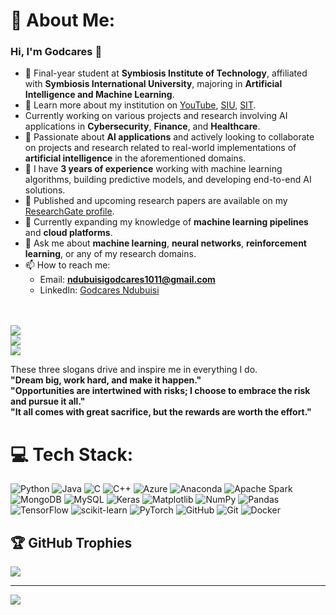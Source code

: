 # 💫 About Me:
### Hi, I'm Godcares 👋  

- 🔭 Final-year student at **Symbiosis Institute of Technology**, affiliated with **Symbiosis International University**, majoring in **Artificial Intelligence and Machine Learning**.  
- 🎥 Learn more about my institution on [YouTube](https://youtu.be/XTDdrLlRRdw), [SIU](https://siu.edu.in/), [SIT](https://www.sitpune.edu.in/).  
- Currently working on various projects and research involving AI applications in **Cybersecurity**, **Finance**, and **Healthcare**.<br/>  
- 👯 Passionate about **AI applications** and actively looking to collaborate on projects and research related to real-world implementations of **artificial intelligence** in the aforementioned domains.<br/>  
- 🌟 I have **3 years of experience** working with machine learning algorithms, building predictive models, and developing end-to-end AI solutions.<br/>  
- 📄 Published and upcoming research papers are available on my [ResearchGate profile](https://www.researchgate.net/profile/Godcares-Chibuokem-Ndubuisi/research).<br/>  
- 🤔 Currently expanding my knowledge of **machine learning pipelines** and **cloud platforms**.<br/>  
- 💬 Ask me about **machine learning**, **neural networks**, **reinforcement learning**, or any of my research domains.<br/>  
- 📫 How to reach me:  
  - Email: **ndubuisigodcares1011@gmail.com**  
  - LinkedIn: [Godcares Ndubuisi](https://www.linkedin.com/in/godcares-ndubuisi-79928120a/)<br/><br/><br/>


![](https://github-readme-stats.vercel.app/api?username=Ndubuisi-Godcares&theme=merko&hide_border=false&include_all_commits=false&count_private=false)<br/>
![](https://github-readme-streak-stats.herokuapp.com/?user=Ndubuisi-Godcares&theme=merko&hide_border=false)<br/>
![](https://github-readme-stats.vercel.app/api/top-langs/?username=Ndubuisi-Godcares&theme=merko&hide_border=false&include_all_commits=false&count_private=false&layout=compact)

These three slogans drive and inspire me in everything I do.<br/>
**"Dream big, work hard, and make it happen."** <br/>
**"Opportunities are intertwined with risks; I choose to embrace the risk and pursue it all."** <br/> 
**"It all comes with great sacrifice, but the rewards are worth the effort."** <br/>

# 💻 Tech Stack:
![Python](https://img.shields.io/badge/python-3670A0?style=plastic&logo=python&logoColor=ffdd54) ![Java](https://img.shields.io/badge/java-%23ED8B00.svg?style=plastic&logo=openjdk&logoColor=white) ![C](https://img.shields.io/badge/c-%2300599C.svg?style=plastic&logo=c&logoColor=white) ![C++](https://img.shields.io/badge/c++-%2300599C.svg?style=plastic&logo=c%2B%2B&logoColor=white) ![Azure](https://img.shields.io/badge/azure-%230072C6.svg?style=plastic&logo=microsoftazure&logoColor=white) ![Anaconda](https://img.shields.io/badge/Anaconda-%2344A833.svg?style=plastic&logo=anaconda&logoColor=white) ![Apache Spark](https://img.shields.io/badge/Apache%20Spark-FDEE21?style=plastic&logo=apachespark&logoColor=black) ![MongoDB](https://img.shields.io/badge/MongoDB-%234ea94b.svg?style=plastic&logo=mongodb&logoColor=white) ![MySQL](https://img.shields.io/badge/mysql-4479A1.svg?style=plastic&logo=mysql&logoColor=white) ![Keras](https://img.shields.io/badge/Keras-%23D00000.svg?style=plastic&logo=Keras&logoColor=white) ![Matplotlib](https://img.shields.io/badge/Matplotlib-%23ffffff.svg?style=plastic&logo=Matplotlib&logoColor=black) ![NumPy](https://img.shields.io/badge/numpy-%23013243.svg?style=plastic&logo=numpy&logoColor=white) ![Pandas](https://img.shields.io/badge/pandas-%23150458.svg?style=plastic&logo=pandas&logoColor=white) ![TensorFlow](https://img.shields.io/badge/TensorFlow-%23FF6F00.svg?style=plastic&logo=TensorFlow&logoColor=white) ![scikit-learn](https://img.shields.io/badge/scikit--learn-%23F7931E.svg?style=plastic&logo=scikit-learn&logoColor=white) ![PyTorch](https://img.shields.io/badge/PyTorch-%23EE4C2C.svg?style=plastic&logo=PyTorch&logoColor=white) ![GitHub](https://img.shields.io/badge/github-%23121011.svg?style=plastic&logo=github&logoColor=white) ![Git](https://img.shields.io/badge/git-%23F05033.svg?style=plastic&logo=git&logoColor=white) ![Docker](https://img.shields.io/badge/docker-%230db7ed.svg?style=plastic&logo=docker&logoColor=white)
<br/>

## 🏆 GitHub Trophies
![](https://github-profile-trophy.vercel.app/?username=Ndubuisi-Godcares&theme=radical&no-frame=false&no-bg=true&margin-w=4)

---
[![](https://visitcount.itsvg.in/api?id=Ndubuisi-Godcares&icon=6&color=5)](https://visitcount.itsvg.in)

<!-- Proudly created with GPRM ( https://gprm.itsvg.in ) -->

